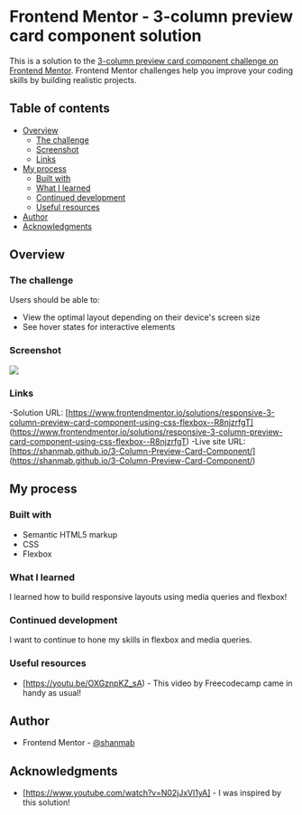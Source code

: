 # Frontend Mentor - 3-column preview card component solution

This is a solution to the [3-column preview card component challenge on Frontend Mentor](https://www.frontendmentor.io/challenges/3column-preview-card-component-pH92eAR2-). Frontend Mentor challenges help you improve your coding skills by building realistic projects. 

## Table of contents

- [Overview](#overview)
  - [The challenge](#the-challenge)
  - [Screenshot](#screenshot)
  - [Links](#links)
- [My process](#my-process)
  - [Built with](#built-with)
  - [What I learned](#what-i-learned)
  - [Continued development](#continued-development)
  - [Useful resources](#useful-resources)
- [Author](#author)
- [Acknowledgments](#acknowledgments)


## Overview

### The challenge

Users should be able to:

- View the optimal layout depending on their device's screen size
- See hover states for interactive elements

### Screenshot

![](images/Screenshot.jpg)

### Links

-Solution URL: [https://www.frontendmentor.io/solutions/responsive-3-column-preview-card-component-using-css-flexbox--R8njzrfgT] (https://www.frontendmentor.io/solutions/responsive-3-column-preview-card-component-using-css-flexbox--R8njzrfgT)
-Live site URL: [https://shanmab.github.io/3-Column-Preview-Card-Component/] (https://shanmab.github.io/3-Column-Preview-Card-Component/)

## My process

### Built with

- Semantic HTML5 markup
- CSS
- Flexbox


### What I learned

I learned how to build responsive layouts using media queries and flexbox!

### Continued development

I want to continue to hone my skills in flexbox and media queries. 

### Useful resources

- [https://youtu.be/OXGznpKZ_sA) - This video by Freecodecamp came in handy as usual! 

## Author

- Frontend Mentor - [@shanmab](https://www.frontendmentor.io/profile/shanmab)

## Acknowledgments

- [https://www.youtube.com/watch?v=N02jJxVl1yA] - I was inspired by this solution! 

